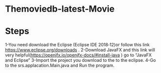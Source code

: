 # Themoviedb-latest-Movie


# Steps
1-You need download the Eclipse (Eclipse IDE 2018‑12)or follow this link https://www.eclipse.org/downloads .
2-Download JavaFX and this link will very helpful(https://openjfx.io/openjfx-docs/#install-java ) go to “JavaFX and Eclipse”
3-Import the project you download to the to the eclipse.
4-Go to the srs.applacation.Main.java and Run the program.